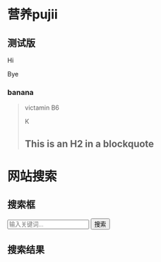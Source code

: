 营养pujii
====================

测试版
---------------------

Hi

Bye

### banana

> victamin B6
> 
> K
>
> ## This is an H2 in a blockquote

# 网站搜索

## 搜索框

<form id="search-form">
  <input type="text" id="search-input" placeholder="输入关键词...">
  <button type="submit">搜索</button>
</form>

## 搜索结果

<div id="search-results">
  </div>
